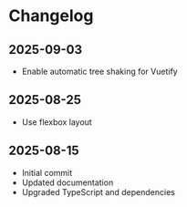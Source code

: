 # Changelog

## 2025-09-03

- Enable automatic tree shaking for Vuetify

## 2025-08-25

- Use flexbox layout

## 2025-08-15

- Initial commit
- Updated documentation
- Upgraded TypeScript and dependencies
